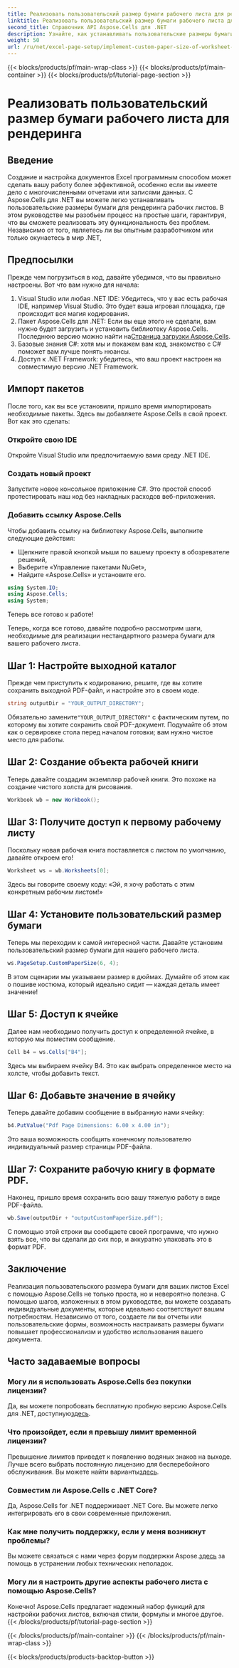 ```yaml
---
title: Реализовать пользовательский размер бумаги рабочего листа для рендеринга
linktitle: Реализовать пользовательский размер бумаги рабочего листа для рендеринга
second_title: Справочник API Aspose.Cells для .NET
description: Узнайте, как устанавливать пользовательские размеры бумаги в Excel с помощью Aspose.Cells для .NET. Пошаговое руководство по бесшовной визуализации листов.
weight: 50
url: /ru/net/excel-page-setup/implement-custom-paper-size-of-worksheet-for-rendering/
---
```


{{< blocks/products/pf/main-wrap-class >}}
{{< blocks/products/pf/main-container >}}
{{< blocks/products/pf/tutorial-page-section >}}

# Реализовать пользовательский размер бумаги рабочего листа для рендеринга

## Введение

Создание и настройка документов Excel программным способом может сделать вашу работу более эффективной, особенно если вы имеете дело с многочисленными отчетами или записями данных. С Aspose.Cells для .NET вы можете легко устанавливать пользовательские размеры бумаги для рендеринга рабочих листов. В этом руководстве мы разобьем процесс на простые шаги, гарантируя, что вы сможете реализовать эту функциональность без проблем. Независимо от того, являетесь ли вы опытным разработчиком или только окунаетесь в мир .NET,

## Предпосылки

Прежде чем погрузиться в код, давайте убедимся, что вы правильно настроены. Вот что вам нужно для начала:

1. Visual Studio или любая .NET IDE: Убедитесь, что у вас есть рабочая IDE, например Visual Studio. Это будет ваша игровая площадка, где происходит вся магия кодирования.
2. Пакет Aspose.Cells для .NET: Если вы еще этого не сделали, вам нужно будет загрузить и установить библиотеку Aspose.Cells. Последнюю версию можно найти на[Страница загрузки Aspose.Cells](https://releases.aspose.com/cells/net/).
3. Базовые знания C#: хотя мы и покажем вам код, знакомство с C# поможет вам лучше понять нюансы.
4. Доступ к .NET Framework: убедитесь, что ваш проект настроен на совместимую версию .NET Framework.

## Импорт пакетов

После того, как вы все установили, пришло время импортировать необходимые пакеты. Здесь вы добавляете Aspose.Cells в свой проект. Вот как это сделать:

### Откройте свою IDE

Откройте Visual Studio или предпочитаемую вами среду .NET IDE.

### Создать новый проект

Запустите новое консольное приложение C#. Это простой способ протестировать наш код без накладных расходов веб-приложения.

### Добавить ссылку Aspose.Cells

Чтобы добавить ссылку на библиотеку Aspose.Cells, выполните следующие действия:
- Щелкните правой кнопкой мыши по вашему проекту в обозревателе решений,
- Выберите «Управление пакетами NuGet»,
- Найдите «Aspose.Cells» и установите его.

```csharp
using System.IO;
using Aspose.Cells;
using System;
```

Теперь все готово к работе!

Теперь, когда все готово, давайте подробно рассмотрим шаги, необходимые для реализации нестандартного размера бумаги для вашего рабочего листа. 

## Шаг 1: Настройте выходной каталог

Прежде чем приступить к кодированию, решите, где вы хотите сохранить выходной PDF-файл, и настройте это в своем коде.

```csharp
string outputDir = "YOUR_OUTPUT_DIRECTORY";
```

 Обязательно замените`"YOUR_OUTPUT_DIRECTORY"` с фактическим путем, по которому вы хотите сохранить свой PDF-документ. Подумайте об этом как о сервировке стола перед началом готовки; вам нужно чистое место для работы.

## Шаг 2: Создание объекта рабочей книги

Теперь давайте создадим экземпляр рабочей книги. Это похоже на создание чистого холста для рисования.

```csharp
Workbook wb = new Workbook();
```

## Шаг 3: Получите доступ к первому рабочему листу

Поскольку новая рабочая книга поставляется с листом по умолчанию, давайте откроем его! 

```csharp
Worksheet ws = wb.Worksheets[0];
```

Здесь вы говорите своему коду: «Эй, я хочу работать с этим конкретным рабочим листом!» 

## Шаг 4: Установите пользовательский размер бумаги

Теперь мы переходим к самой интересной части. Давайте установим пользовательский размер бумаги для нашего рабочего листа.

```csharp
ws.PageSetup.CustomPaperSize(6, 4);
```

В этом сценарии мы указываем размер в дюймах. Думайте об этом как о пошиве костюма, который идеально сидит — каждая деталь имеет значение!

## Шаг 5: Доступ к ячейке

Далее нам необходимо получить доступ к определенной ячейке, в которую мы поместим сообщение. 

```csharp
Cell b4 = ws.Cells["B4"];
```

Здесь мы выбираем ячейку B4. Это как выбрать определенное место на холсте, чтобы добавить текст.

## Шаг 6: Добавьте значение в ячейку

Теперь давайте добавим сообщение в выбранную нами ячейку:

```csharp
b4.PutValue("Pdf Page Dimensions: 6.00 x 4.00 in");
```

Это ваша возможность сообщить конечному пользователю индивидуальный размер страницы PDF-файла.

## Шаг 7: Сохраните рабочую книгу в формате PDF.

Наконец, пришло время сохранить всю вашу тяжелую работу в виде PDF-файла.

```csharp
wb.Save(outputDir + "outputCustomPaperSize.pdf");
```

С помощью этой строки вы сообщаете своей программе, что нужно взять все, что вы сделали до сих пор, и аккуратно упаковать это в формат PDF.

## Заключение

Реализация пользовательского размера бумаги для ваших листов Excel с помощью Aspose.Cells не только проста, но и невероятно полезна. С помощью шагов, изложенных в этом руководстве, вы можете создавать индивидуальные документы, которые идеально соответствуют вашим потребностям. Независимо от того, создаете ли вы отчеты или пользовательские формы, возможность настраивать размеры бумаги повышает профессионализм и удобство использования вашего документа. 

## Часто задаваемые вопросы

### Могу ли я использовать Aspose.Cells без покупки лицензии?
 Да, вы можете попробовать бесплатную пробную версию Aspose.Cells для .NET, доступную[здесь](https://releases.aspose.com/).

### Что произойдет, если я превышу лимит временной лицензии?
 Превышение лимитов приведет к появлению водяных знаков на выходе. Лучше всего выбрать постоянную лицензию для бесперебойного обслуживания. Вы можете найти варианты[здесь](https://purchase.aspose.com/buy).

### Совместим ли Aspose.Cells с .NET Core?
Да, Aspose.Cells for .NET поддерживает .NET Core. Вы можете легко интегрировать его в свои современные приложения.

### Как мне получить поддержку, если у меня возникнут проблемы?
 Вы можете связаться с нами через форум поддержки Aspose.[здесь](https://forum.aspose.com/c/cells/9) за помощь в устранении любых технических неполадок.

### Могу ли я настроить другие аспекты рабочего листа с помощью Aspose.Cells?
Конечно! Aspose.Cells предлагает надежный набор функций для настройки рабочих листов, включая стили, формулы и многое другое.
{{< /blocks/products/pf/tutorial-page-section >}}

{{< /blocks/products/pf/main-container >}}
{{< /blocks/products/pf/main-wrap-class >}}

{{< blocks/products/products-backtop-button >}}
